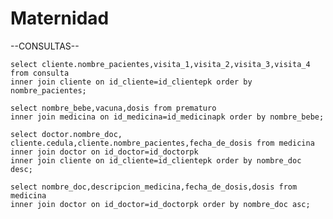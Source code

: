 # Maternidad
--CONSULTAS--
	
	select cliente.nombre_pacientes,visita_1,visita_2,visita_3,visita_4 from consulta
	inner join cliente on id_cliente=id_clientepk order by nombre_pacientes;
	
	select nombre_bebe,vacuna,dosis from prematuro
	inner join medicina on id_medicina=id_medicinapk order by nombre_bebe;
	
	select doctor.nombre_doc, cliente.cedula,cliente.nombre_pacientes,fecha_de_dosis from medicina
	inner join doctor on id_doctor=id_doctorpk
	inner join cliente on id_cliente=id_clientepk order by nombre_doc desc;
	
	select nombre_doc,descripcion_medicina,fecha_de_dosis,dosis from medicina
	inner join doctor on id_doctor=id_doctorpk order by nombre_doc asc;
